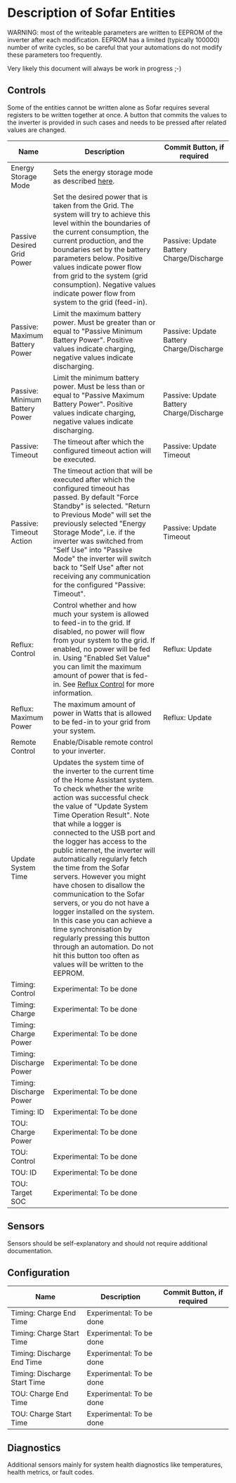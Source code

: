 # Description of Sofar Entities

WARNING: most of the writeable parameters are written to EEPROM of the inverter after each modification. EEPROM has a limited (typically 100000) number of write cycles, so be careful that your automations do not modify these parameters too frequently.

Very likely this document will always be work in progress ;-)

## Controls

Some of the entities cannot be written alone as Sofar requires several registers to be written together at once. A button that commits the values to the inverter is provided in such cases and needs to be pressed after related values are changed.

| Name | Description | Commit Button, if required |
| ---- | ----------- | -------------------------- |
| Energy Storage Mode | Sets the energy storage mode as described [here](sofar-energy-storage-modes.md). | |
| Passive Desired Grid Power | Set the desired power that is taken from the Grid. The system will try to achieve this level within the boundaries of the current consumption, the current production, and the boundaries set by the battery parameters below. Positive values indicate power flow from grid to the system (grid consumption). Negative values indicate power flow from system to the grid (feed-in). | Passive: Update Battery Charge/Discharge |
| Passive: Maximum Battery Power | Limit the maximum battery power. Must be greater than or equal to "Passive Minimum Battery Power". Positive values indicate charging, negative values indicate discharging. | Passive: Update Battery Charge/Discharge |
| Passive: Minimum Battery Power | Limit the minimum battery power. Must be less than or equal to "Passive Maximum Battery Power". Positive values indicate charging, negative values indicate discharging. | Passive: Update Battery Charge/Discharge |
| Passive: Timeout | The timeout after which the configured timeout action will be executed. | Passive: Update Timeout |
| Passive: Timeout Action | The timeout action that will be executed after which the configured timeout has passed. By default "Force Standby" is selected. "Return to Previous Mode" will set the previously selected "Energy Storage Mode", i.e. if the inverter was switched from "Self Use" into "Passive Mode" the inverter will switch back to "Self Use" after not receiving any communication for the configured "Passive: Timeout". | Passive: Update Timeout |
| Reflux: Control | Control whether and how much your system is allowed to feed-in to the grid. If disabled, no power will flow from your system to the grid. If enabled, no power will be fed in. Using "Enabled Set Value" you can limit the maximum amount of power that is fed-in. See [Reflux Control](sofar-reflux-control.md) for more information. | Reflux: Update |
| Reflux: Maximum Power | The maximum amount of power in Watts that is allowed to be fed-in to your grid from your system. | Reflux: Update |
| Remote Control| Enable/Disable remote control to your inverter. |  |
| Update System Time | Updates the system time of the inverter to the current time of the Home Assistant system. To check whether the write action was successful check the value of "Update System Time Operation Result". Note that while a logger is connected to the USB port and the logger has access to the public internet, the inverter will automatically regularly fetch the time from the Sofar servers. However you might have chosen to disallow the communication to the Sofar servers, or you do not have a logger installed on the system. In this case you can achieve a time synchronisation by regularly pressing this button through an automation. Do not hit this button too often as values will be written to the EEPROM.| |
| Timing: Control | Experimental: To be done |  |
| Timing: Charge | Experimental: To be done |  |
| Timing: Charge Power | Experimental: To be done | |
| Timing: Discharge Power | Experimental: To be done | |
| Timing: Discharge Power | Experimental: To be done | |
| Timing: ID| Experimental: To be done | |
| TOU: Charge Power| Experimental: To be done | |
| TOU: Control | Experimental: To be done | |
| TOU: ID | Experimental: To be done | |
| TOU: Target SOC | Experimental: To be done | |


## Sensors

Sensors should be self-explanatory and should not require additional documentation.

## Configuration
| Name | Description | Commit Button, if required |
| ---- | ----------- | -------------------------- |
| Timing: Charge End Time | Experimental: To be done | |
| Timing: Charge Start Time | Experimental: To be done | |
| Timing: Discharge End Time | Experimental: To be done | |
| Timing: Discharge Start Time | Experimental: To be done | |
| TOU: Charge End Time | Experimental: To be done | |
| TOU: Charge Start Time | Experimental: To be done | |


## Diagnostics

Additional sensors mainly for system health diagnostics like temperatures, health metrics, or fault codes.